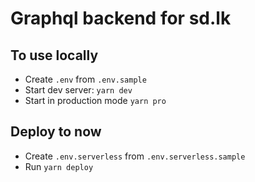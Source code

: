 # Graphql backend for sd.lk

## To use locally

- Create `.env` from `.env.sample`
- Start dev server: `yarn dev`
- Start in production mode `yarn pro`

## Deploy to now

- Create `.env.serverless` from `.env.serverless.sample`
- Run `yarn deploy`
